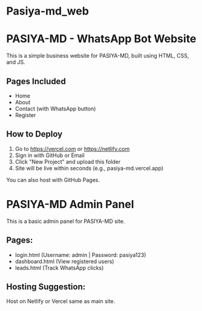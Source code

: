 # Pasiya-md_web

# PASIYA-MD - WhatsApp Bot Website

This is a simple business website for PASIYA-MD, built using HTML, CSS, and JS.

## Pages Included
- Home
- About
- Contact (with WhatsApp button)
- Register

## How to Deploy

1. Go to https://vercel.com or https://netlify.com
2. Sign in with GitHub or Email
3. Click "New Project" and upload this folder
4. Site will be live within seconds (e.g., pasiya-md.vercel.app)

You can also host with GitHub Pages.

# PASIYA-MD Admin Panel

This is a basic admin panel for PASIYA-MD site.

## Pages:
- login.html (Username: admin | Password: pasiya123)
- dashboard.html (View registered users)
- leads.html (Track WhatsApp clicks)

## Hosting Suggestion:
Host on Netlify or Vercel same as main site.
